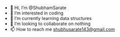 - 👋 Hi, I’m @ShubhamSarate
- 👀 I’m interested in coding
- 🌱 I’m currently learning data structures
- 💞️ I’m looking to collaborate on nothing
- 📫 How to reach me shubhusarate143@gmail.com 

<!---
ShubhamSarate/ShubhamSarate is a ✨ special ✨ repository because its `README.md` (this file) appears on your GitHub profile.
You can click the Preview link to take a look at your changes.
--->

